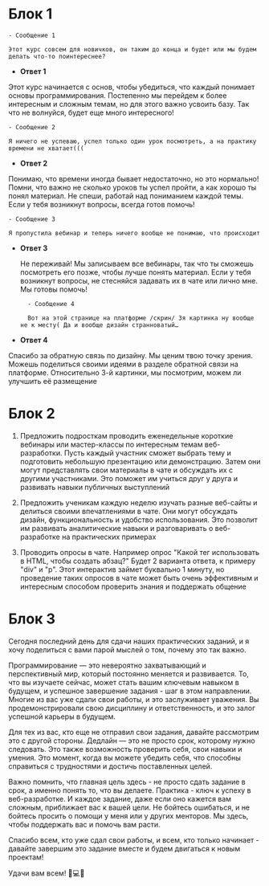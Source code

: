 # **Блок 1**

	- Сообщение 1

	Этот курс совсем для новичков, он таким до конца и будет или мы будем делать что-то поинтереснее?

- **Ответ 1**

Этот курс начинается с основ, чтобы убедиться, что каждый понимает основы программирования. Постепенно мы перейдем к более интересным и сложным темам, но для этого важно усвоить базу. Так что не волнуйся, будет еще много интересного!

	- Сообщение 2

	Я ничего не успеваю, успел только один урок посмотреть, а на практику времени не хватает(((

- **Ответ 2**

Понимаю, что времени иногда бывает недостаточно, но это нормально! Помни, что важно не сколько уроков ты успел пройти, а как хорошо ты понял материал. Не спеши, работай над пониманием каждой темы. Если у тебя возникнут вопросы, всегда готов помочь!

	- Сообщение 3

	Я пропустила вебинар и теперь ничего вообще не понимаю, что происходит

- **Ответ 3**

	Не переживай! Мы записываем все вебинары, так что ты сможешь посмотреть его позже, чтобы лучше понять материал. Если у тебя возникнут вопросы, не стесняйся задавать их в чате или лично мне. Мы готовы помочь!

		- Сообщение 4

		Вот на этой странице на платформе /скрин/ 3я картинка ну вообще не к месту( Да и вообще дизайн странноватый…

- **Ответ 4**

Спасибо за обратную связь по дизайну. Мы ценим твою точку зрения. Можешь поделиться своими идеями в разделе обратной связи на платформе. Относительно 3-й картинки, мы посмотрим, можем ли улучшить её размещение

# **Блок 2**

1. Предложить подросткам проводить еженедельные короткие вебинары или мастер-классы по интересным темам веб-разработки. Пусть каждый участник сможет выбрать тему и подготовить небольшую презентацию или демонстрацию. Затем они могут представлять свои материалы в чате и обсуждать их с другими участниками. Это поможет им учиться друг у друга и развивать навыки публичных выступлений


2. Предложить ученикам каждую неделю изучать разные веб-сайты и делиться своими впечатлениями в чате. Они могут обсуждать дизайн, функциональность и удобство использования. Это позволит им развивать аналитические навыки и разговаривать о веб-разработке на практических примерах


3. Проводить опросы в чате. Например опрос "Какой тег использовать в HTML, чтобы создать абзац?" Будет 2 варианта ответа, к примеру "div" и "p". Этот интерактив займет буквально 1 минуту, но проведение таких опросов в чате может быть очень эффективным и интересным способом проверить знания и поддержать общение 

# **Блок 3**

Сегодня последний день для сдачи наших практических заданий, и я хочу поделиться с вами парой мыслей о том, почему это так важно.  

Программирование — это невероятно захватывающий и перспективный мир, который постоянно меняется и развивается. То, что вы изучаете сейчас, может стать вашим ключевым навыком в будущем, и успешное завершение задания - шаг в этом направлении.
Многие из вас уже сдали свои работы, и это заслуживает уважения. Вы продемонстрировали свою дисциплину и ответственность, и это залог успешной карьеры в будущем.  

Для тех из вас, кто еще не отправил свои задания, давайте рассмотрим это с другой стороны. Дедлайн — это не просто срок, которому нужно следовать. Это также возможность проверить себя, свои навыки и умения. Это момент, когда вы можете убедить себя, что способны справиться с трудностями и достичь поставленных целей.  

Важно помнить, что главная цель здесь - не просто сдать задание в срок, а именно понять то, что вы делаете. Практика - ключ к успеху в веб-разработке. И каждое задание, даже если оно кажется вам сложным, приближает вас к вашей цели.
Не бойтесь ошибаться, и не бойтесь просить о помощи у меня или у других менторов. Мы здесь, чтобы поддержать вас и помочь вам расти.  

Спасибо всем, кто уже сдал свои работы, и всем, кто только начинает - давайте завершим это задание вместе и будем двигаться к новым проектам!  

Удачи вам всем! 🚀💻💪
